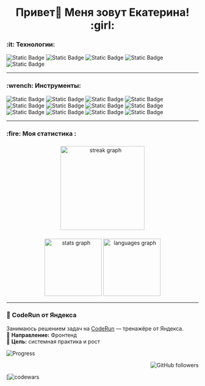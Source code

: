 <h1 align="center">Привет👋 Меня зовут Екатерина! :girl:</h1>

<h3 align="left">:it: Технологии:</h3>

<div align="left">
  <img alt="Static Badge" src="https://img.shields.io/badge/HTML-%23E34F26?style=for-the-badge&logo=HTML5&label=Code&labelColor=%2523B0C4DE">
  <img alt="Static Badge" src="https://img.shields.io/badge/CSS-%23663399?style=for-the-badge&logo=CSS&label=Code&labelColor=%2523B0C4DE">
  <img alt="Static Badge" src="https://img.shields.io/badge/JavaScript-%23F7DF1E?style=for-the-badge&logo=JavaScript&label=Code&labelColor=%2523B0C4DE">
  <img alt="Static Badge" src="https://img.shields.io/badge/TypeScript-%233178C6?style=for-the-badge&logo=TypeScript&label=Code&labelColor=%2523B0C4DE">
  <img alt="Static Badge" src="https://img.shields.io/badge/sass-%23CC6699?style=for-the-badge&logo=sass&label=CODE&labelColor=%23555">
</div>

___

<h3 align="left">:wrench: Инструменты:</h3>

<div align="left">
  <img alt="Static Badge" src="https://img.shields.io/badge/React-blue?style=for-the-badge&logo=react&logoColor=blue&label=JS-library&labelColor=%23B0C4DE">
  <img alt="Static Badge" src="https://img.shields.io/badge/redux-%23764ABC?style=for-the-badge&logo=redux&logoColor=%23764ABC&label=CODE&labelColor=%23b0c4de">
  <img alt="Static Badge" src="https://img.shields.io/badge/Next.js-%23000000?style=for-the-badge&logo=Next.js&logoColor=black&label=Framework&labelColor=%23B0C4DE">
  <img alt="Static Badge" src="https://img.shields.io/badge/vue.js-%234FC08D?style=for-the-badge&logo=vue.js&label=framework&labelColor=%23b0c4de">
  <br>
  <img alt="Static Badge" src="https://img.shields.io/badge/Bootstrap-%237952B3?style=for-the-badge&logo=bootstrap&label=Framework&labelColor=%23B0C4DE">
  <img alt="Static Badge" src="https://img.shields.io/badge/tailwindcss-%2306B6D4?style=for-the-badge&logo=tailwindcss&label=framework&labelColor=%23b0c4de">
  <img alt="Static Badge" src="https://img.shields.io/badge/Webpack-blue?style=for-the-badge&logo=Webpack&logoColor=blue&label=%20Bundler&labelColor=%23b0c4de">
  <img alt="Static Badge" src="https://img.shields.io/badge/Vite-%23646CFF?style=for-the-badge&logo=Vite&label=Bundler&labelColor=%23b0c4de">
  <br>
  <img alt="Static Badge" src="https://img.shields.io/badge/WordPress-%2321759B?style=for-the-badge&logo=WordPress&label=CMS&labelColor=%23b0c4de">
  <img alt="Static Badge" src="https://img.shields.io/badge/Git-%23F05032?style=for-the-badge&logo=git&labelColor=%23b0c4de">
  <img alt="Static Badge" src="https://img.shields.io/badge/Vercel-%23000000?style=for-the-badge&logo=vercel&label=deployment&labelColor=%23b0c4de">
  <img alt="Static Badge" src="https://img.shields.io/badge/GitHub%20Pages-%23222222?style=for-the-badge&logo=GitHub%20Pages&logoColor=black&label=deployment&labelColor=%23b0c4de">
</div>

____

<h3 align="left">:fire: Моя статистика :</h3>

###

<div align="center">
  <img src="https://streak-stats.demolab.com?user=Kat-Matanar45&locale=en&mode=daily&theme=dark&hide_border=false&border_radius=5&order=3" height="220" alt="streak graph"  />
</div>

###

<div align="center">
  <img src="https://github-readme-stats.vercel.app/api?username=Kat-Matanar45&hide_title=false&hide_rank=false&show_icons=true&include_all_commits=true&count_private=true&disable_animations=false&theme=dracula&locale=en&hide_border=false&order=1" height="150" alt="stats graph"  />
  <img src="https://github-readme-stats.vercel.app/api/top-langs?username=Kat-Matanar45&locale=en&hide_title=false&layout=compact&card_width=320&langs_count=5&theme=dracula&hide_border=false&order=2" height="150" alt="languages graph"  />
</div>

___

### 🧩 CodeRun от Яндекса

Занимаюсь решением задач на [CodeRun](https://coderun.yandex.ru/) — тренажёре от Яндекса.  
🔧 **Направление:** Фронтенд    
🚀 **Цель:** системная практика и рост

![Progress](https://img.shields.io/badge/Задачи-38%20из%20580-brightgreen)

<div align="right">
  <img alt="GitHub followers" src="https://img.shields.io/github/followers/Kat-Matanar45">
</div>

[![codewars]([https://www.codewars.com/users/Katerina45/badges/large])  

<!--

![CodeRun](./coderun_progress.png)
✅ **Решено задач:** 38 из 580

**Kat-Matanar45/Kat-Matanar45** is a ✨ _special_ ✨ repository because its `README.md` (this file) appears on your GitHub profile.

Here are some ideas to get you started:

- 🔭 I’m currently working on ...
- 🌱 I’m currently learning ...
- 👯 I’m looking to collaborate on ...
- 🤔 I’m looking for help with ...
- 💬 Ask me about ...
- 📫 How to reach me: ...
- 😄 Pronouns: ...
- ⚡ Fun fact: ...
-->
